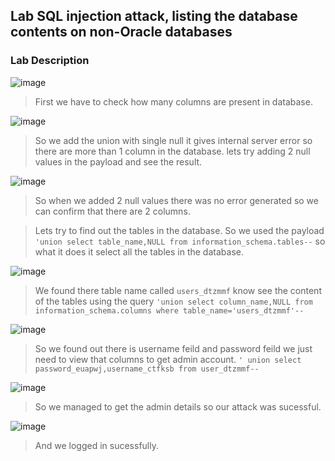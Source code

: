 ## Lab SQL injection attack, listing the database contents on non-Oracle databases ##

### Lab Description ###

![image](https://github.com/anandurdas11/Web_Securityy/assets/83402050/a7f954a8-304c-4a29-9f1c-ca542ffdc8ea)

> First we have to check how many columns are present in database.

![image](https://github.com/anandurdas11/Web_Securityy/assets/83402050/58f4336f-61b0-4c36-85eb-ca287e8055e7)

> So we add the union with single null it gives internal server error so there are more than 1 column in the database.
  lets try adding 2 null values in the payload and see the result.

![image](https://github.com/anandurdas11/Web_Securityy/assets/83402050/93f489d6-9ef6-4627-b46f-e31dfbc149e1)

> So when we added 2 null values there was no error generated so we can confirm that there are 2 columns.

> Lets try to find out the tables in the database. So we used the payload `'union select table_name,NULL from information_schema.tables--` so what it does it select all the tables in the database.

![image](https://github.com/anandurdas11/Web_Securityy/assets/83402050/d42479aa-a670-4800-ac05-48877bd4e4c9)

> We found there table name called `users_dtzmmf` know see the content of the tables using the query `'union select column_name,NULL from information_schema.columns where table_name='users_dtzmmf'--`

![image](https://github.com/anandurdas11/Web_Securityy/assets/83402050/44d686b4-475a-4539-bd68-86b1baa70925)

> So we found out there is username feild and password feild we just need to view that columns to get admin account.
  `' union select password_euapwj,username_ctfksb from user_dtzmmf--`

![image](https://github.com/anandurdas11/Web_Securityy/assets/83402050/6aa83502-22d2-46fc-82ee-c44022634228)

> So we managed to get the admin details so our attack was sucessful.

![image](https://github.com/anandurdas11/Web_Securityy/assets/83402050/9f1b2913-e6f6-4cea-a8b0-0066fd68e82e)

> And we logged in sucessfully.


